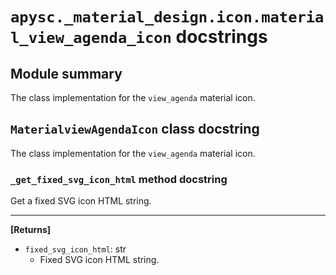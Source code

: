 # `apysc._material_design.icon.material_view_agenda_icon` docstrings

## Module summary

The class implementation for the `view_agenda` material icon.

## `MaterialviewAgendaIcon` class docstring

The class implementation for the `view_agenda` material icon.

### `_get_fixed_svg_icon_html` method docstring

Get a fixed SVG icon HTML string.<hr>

**[Returns]**

- `fixed_svg_icon_html`: str
  - Fixed SVG icon HTML string.